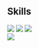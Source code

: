 ## Skills
![](https://img.shields.io/badge/-BigQuery-f5f5f5.svg?logo=googlebigquery)
![](https://img.shields.io/badge/-Colab-f5f5f5.svg?logo=googlecolab)
![](https://img.shields.io/badge/-python-f5f5f5.svg?logo=Python)   
![](https://img.shields.io/badge/-latex-f5f5f5.svg?logo=latex)   
<!---
コミットしているファイルの比率を出したい時に使用
![](https://github-readme-stats.vercel.app/api/top-langs?username=Kunikan4629&show_icons=true&locale=en&layout=compact)
--->

<!---
Kunikan4629/Kunikan4629 is a ✨ special ✨ repository because its `README.md` (this file) appears on your GitHub profile.
You can click the Preview link to take a look at your changes.
--->
